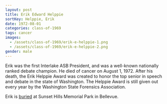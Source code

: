 ```yaml
---
layout: post
title: Erik Edward Helppie
sortKey: Helppie, Erik
date: 1972-08-01
categories: class-of-1969
tags: cancer
images:
  - /assets/class-of-1969/erik-e-helppie-1.png
  - /assets/class-of-1969/erik-e-helppie-2.png
gender: male
---
```

Erik was the first Interlake ASB President, and was a well-known nationally ranked debate champion. He died of cancer on August 1, 1972. After his death, the Erik Helppie Award was created to honor the top senior in speech and debate in the state of Washington. The Helppie Award is still given out every year by the Washington State Forensics Association.

Erik is [buried](https://www.findagrave.com/memorial/7107614/erik-edvard-helppie) at Sunset Hills Memorial Park in Bellevue.
